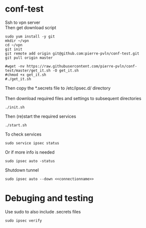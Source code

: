 # conf-test
Ssh to vpn server<br>
Then get download script
```
sudo yum install -y git
mkdir ~/vpn
cd ~/vpn
git init
git remote add origin git@github.com:pierre-pvln/conf-test.git
git pull origin master

#wget -nv https://raw.githubusercontent.com/pierre-pvln/conf-test/master/get_it.sh -O get_it.sh
#chmod +x get_it.sh
#./get_it.sh
```
Then copy the \*.secrets file to /etc/ipsec.d/ directory<br>
<br>
Then download required files and settings to subsequent directories
```
./init.sh
```
Then (re)start the required services
```
./start.sh
```
To check services
```
sudo service ipsec status
```
Or if more info is needed
```
sudo ipsec auto -status
```
Shutdown tunnel
```
sudo ipsec auto --down <<connectionname>>
```
# Debuging and testing
Use sudo to also include .secrets files
```
sudo ipsec verify
```
